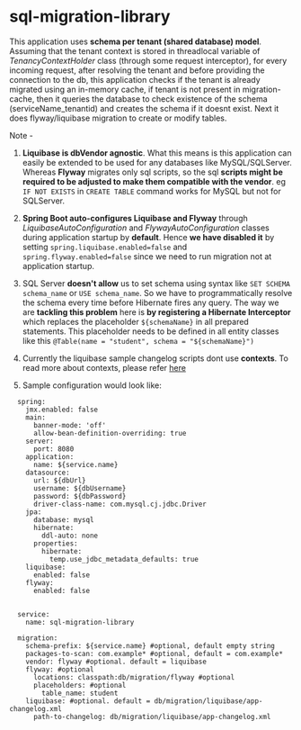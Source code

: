 # sql-migration-library

This application uses **schema per tenant (shared database) model**. Assuming that the tenant context is stored in 
threadlocal variable of *TenancyContextHolder* class (through some request interceptor), for every incoming request, 
after resolving the tenant and before providing the connection to the db, this application checks if the tenant is 
already migrated using an in-memory cache, if tenant is not present in migration-cache, then it queries the database 
to check existence of the schema (serviceName_tenantid) and creates the schema if it doesnt exist. Next it does 
flyway/liquibase migration to create or modify tables.
 
Note - 

1. **Liquibase is dbVendor agnostic**. What this means is this application can easily be extended to be used for any 
databases like MySQL/SQLServer. Whereas **Flyway** migrates only sql scripts, so the sql **scripts might be required to
be adjusted to make them compatible with the vendor**. eg `IF NOT EXISTS` in `CREATE TABLE` command works for MySQL but not 
for SQLServer.

2. **Spring Boot auto-configures Liquibase and Flyway** through *LiquibaseAutoConfiguration* and *FlywayAutoConfiguration* 
classes during application startup by **default**. Hence **we have disabled it** by setting `spring.liquibase.enabled=false` 
and `spring.flyway.enabled=false` since we need to run migration not at application startup.

3. SQL Server **doesn't allow** us to set schema using syntax like `SET SCHEMA schema_name` or `USE schema_name`. So we have to 
programmatically resolve the schema every time before Hibernate fires any query. The way we are **tackling this 
problem** here is **by registering a Hibernate Interceptor** which replaces the placeholder `${schemaName}` in all 
prepared statements. This placeholder needs to be defined in all entity classes like this 
`@Table(name = "student", schema = "${schemaName}")`
 
4. Currently the liquibase sample changelog scripts dont use **contexts**. To read more about contexts, please refer 
[here](https://www.liquibase.org/documentation/contexts.html)

5. Sample configuration would look like:

  ```
    spring:
      jmx.enabled: false
      main:
        banner-mode: 'off'
        allow-bean-definition-overriding: true
      server:
        port: 8080
      application:
        name: ${service.name}
      datasource:
        url: ${dbUrl}
        username: ${dbUsername}
        password: ${dbPassword}
        driver-class-name: com.mysql.cj.jdbc.Driver
      jpa:
        database: mysql
        hibernate:
          ddl-auto: none
        properties:
          hibernate:
            temp.use_jdbc_metadata_defaults: true
      liquibase:
        enabled: false
      flyway:
        enabled: false
    
    
    service:
      name: sql-migration-library
    
    migration:
      schema-prefix: ${service.name} #optional, default empty string
      packages-to-scan: com.example* #optional, default = com.example*
      vendor: flyway #optional. default = liquibase
      flyway: #optional
        locations: classpath:db/migration/flyway #optional
        placeholders: #optional
          table_name: student
      liquibase: #optional. default = db/migration/liquibase/app-changelog.xml
        path-to-changelog: db/migration/liquibase/app-changelog.xml
  ```


